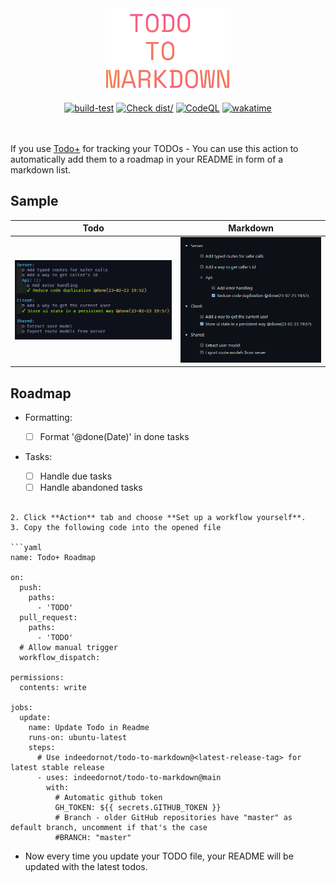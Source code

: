 <div align="center" style="padding-bottom: 20px">
  <img src="assets/logo.png" style="width: 40%; height: 50%" />
  
  [![build-test](https://github.com/Indeedornot/todo-to-markdown/actions/workflows/test.yml/badge.svg)](https://github.com/Indeedornot/todo-to-markdown/actions/workflows/test.yml)
  [![Check dist/](https://github.com/Indeedornot/todo-to-markdown/actions/workflows/check-dist.yml/badge.svg)](https://github.com/Indeedornot/todo-to-markdown/actions/workflows/check-dist.yml)
  [![CodeQL](https://github.com/Indeedornot/todo-to-markdown/actions/workflows/codeql-analysis.yml/badge.svg)](https://github.com/Indeedornot/todo-to-markdown/actions/workflows/codeql-analysis.yml)
  [![wakatime](https://wakatime.com/badge/user/ef2a734e-dc42-48cf-b3f4-6c60b675d517/project/d3d00164-ecd4-441b-a0e9-c3258c91eff3.svg)](https://wakatime.com/badge/user/ef2a734e-dc42-48cf-b3f4-6c60b675d517/project/d3d00164-ecd4-441b-a0e9-c3258c91eff3)

</div>

If you use [Todo+](https://github.com/fabiospampinato/vscode-todo-plus) for tracking your TODOs - You can use this action to automatically add them to a roadmap in your README in form of a markdown list.

## Sample

| Todo                      | Markdown                     |
| ------------------------- | ---------------------------- |
| ![image](assets/todo.png) | ![image](assets/segment.png) |

## Roadmap

<!-- start: readme-segment -->

- Formatting:

    - [ ] Format '@done(Date)' in done tasks

- Tasks:

    - [ ] Handle due tasks
    - [ ] Handle abandoned tasks

<!-- end: readme-segment -->
   ```

2. Click **Action** tab and choose **Set up a workflow yourself**.
3. Copy the following code into the opened file

   ```yaml
   name: Todo+ Roadmap

   on:
     push:
       paths:
         - 'TODO'
     pull_request:
       paths:
         - 'TODO'
     # Allow manual trigger
     workflow_dispatch:

   permissions:
     contents: write

   jobs:
     update:
       name: Update Todo in Readme
       runs-on: ubuntu-latest
       steps:
         # Use indeedornot/todo-to-markdown@<latest-release-tag> for latest stable release
         - uses: indeedornot/todo-to-markdown@main
           with:
             # Automatic github token
             GH_TOKEN: ${{ secrets.GITHUB_TOKEN }}
             # Branch - older GitHub repositories have "master" as default branch, uncomment if that's the case
             #BRANCH: "master"
   ```

- Now every time you update your TODO file, your README will be updated with the latest todos.
